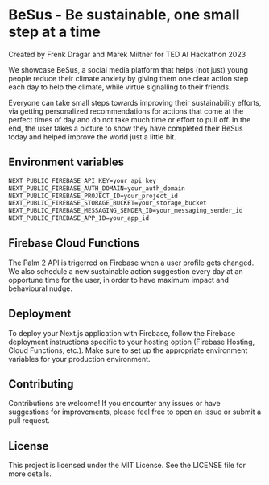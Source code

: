 # BeSus - Be sustainable, one small step at a time

Created by Frenk Dragar and Marek Miltner for TED AI Hackathon 2023

We showcase BeSus, a social media platform that helps (not just) young people reduce their climate anxiety by giving them one clear action step each day to help the climate, while virtue signalling to their friends.

Everyone can take small steps towards improving their sustainability efforts, via getting personalized recommendations for actions that come at the perfect times of day and do not take much time or effort to pull off. In the end, the user takes a picture to show they have completed their BeSus today and helped improve the world just a little bit.

## Environment variables

```md
NEXT_PUBLIC_FIREBASE_API_KEY=your_api_key
NEXT_PUBLIC_FIREBASE_AUTH_DOMAIN=your_auth_domain
NEXT_PUBLIC_FIREBASE_PROJECT_ID=your_project_id
NEXT_PUBLIC_FIREBASE_STORAGE_BUCKET=your_storage_bucket
NEXT_PUBLIC_FIREBASE_MESSAGING_SENDER_ID=your_messaging_sender_id
NEXT_PUBLIC_FIREBASE_APP_ID=your_app_id
```

## Firebase Cloud Functions
The Palm 2 API is trigerred on Firebase when a user profile gets changed. We also schedule a new sustainable action suggestion every day at an opportune time for the user, in order to have maximum impact and behavioural nudge.

## Deployment

To deploy your Next.js application with Firebase, follow the Firebase deployment instructions specific to your hosting option (Firebase Hosting, Cloud Functions, etc.). Make sure to set up the appropriate environment variables for your production environment.

## Contributing

Contributions are welcome! If you encounter any issues or have suggestions for improvements, please feel free to open an issue or submit a pull request.

## License

This project is licensed under the MIT License. See the LICENSE file for more details.
